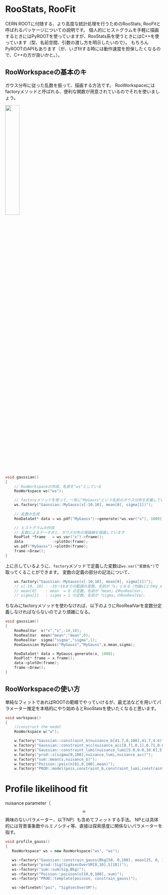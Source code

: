 # RooStats, RooFit
CERN ROOTに付随する、より高度な統計処理を行うためのRooStats, RooFitと呼ばれるパッケージについての説明です。
個人的にヒストグラムを手軽に描画するときにはPyROOTを使っていますが、RooStats系を使うときにはC++を使っています（型、名前空間、引数の渡し方を明示したいので）。
もちろんPyROOTのAPIもあります（が、いざfitする時には動作速度を担保したくなるので、C++の方が良いかと。）。

## RooWorkspaceの基本のキ
ガウス分布に従った乱数を振って、描画する方法です。
RooWorkspaceにはfactoryメソッドと呼ばれる、便利な関数が用意されているのでそれを使いましょう。

<img width="30%" src="fig/roostats/gauss.png">

```cpp
void gaussian()
{
    // RooWorkspaceの作成、名前を"ws"としている
    RooWorkspace ws("ws");

    // factoryメソッドを使って、一気に"MyGauss"という名前のガウス分布を定義している
    ws.factory("Gaussian::MyGauss(x[-10,10], mean[0], sigma[1])");
    
    // 乱数の生成
    RooDataSet* data = ws.pdf("MyGauss")->generate(*ws.var("x"), 1000);

    // ヒストグラムの作成
    // 乱数によるデータ点と、ガウス分布の理論線を描画しています
    RooPlot *frame   = ws.var("x")->frame();
    data             ->plotOn(frame);
    ws.pdf("MyGauss")->plotOn(frame);
    frame->Draw();
}
```

上に示しているように、`factory`メソッドで定義した変数は`ws.var("変数名")`で取ってくることができます。
変数の定義の部分の記法について、

```cpp
    ws.factory("Gaussian::MyGauss(x[-10,10], mean[0], sigma[1])");
    // x[-10, 10] : -10〜10までの範囲の変数。名前が「x」となる（勿論x1とかmy_xとかの名前でも大丈夫です）
    // mean[0]    : mean  = 0 の定数。名前が「mean」のRooRealVar。
    // sigma[1]   : sigma = 1 の定数。名前が「sigma」のRooRealVar。
```

ちなみにfactoryメソッドを使わなければ、以下のようにRooRealVarを変数分定義しなければならないのでより煩雑になる。

```cpp
void gaussian()
{
    RooRealVar  x("x","x",-10,10);
    RooRealVar  mean("mean","mean",0);
    RooRealVar  sigma("sigma","sigma",1);
    RooGaussian MyGauss("MyGauss","MyGauss",x,mean,sigma);

    RooDataSet* data = MyGauss.generate(x, 1000);
    RooPlot* frame = x.frame();
    data->plotOn(frame);
    frame->Draw();
}
```

## RooWorkspaceの使い方
単純なフィットであればROOTの範疇でやっていけるが、最尤法などを用いてパラメーター推定を本格的にやり始めるとRooStatsを使いたくなると思います。

```cpp
void workspace() 
{
    //construct the model
    RooWorkspace w("w");

    w.factory("Gaussian::constraint_b(nuisance_b[41.7,0,100],41.7,4.6)");          //constrained b to be positive - "truncated gaussian"
    w.factory("Gaussian::constraint_acc(nuisance_acc[0.71,0,1],0.71,0.09)");       //constrained acc in range 0-1
    w.factory("Gaussian::constraint_lumi(nuisance_lumi[5.0,0.0,10.0],5.0,0.195)"); //constrained lumi from 0 to 10.0
    w.factory("prod::s(sigma[0,100],nuisance_lumi,nuisance_acc)");
    w.factory("sum::mean(s,nuisance_b)");
    w.factory("Poisson::pois(n[61,0,100],mean)");
    w.factory("PROD::model(pois,constraint_b,constraint_lumi,constraint_acc)");
```

# Profile likelihood fit
nuisance parameter（$$\simeq$$興味のないパラメーター、以下NP）も含めてフィットする手法。
NPとは具体的には背景事象数やルミノシティ等、直接は探索感度に関係ないパラメーターを指す。

```cpp
void profile_gauss()
{
   RooWorkspace* ws = new RooWorkspace("ws", "ws");

   ws->factory("Gaussian::constrain_gauss(Bkg[50, 0,100], mean[25, 0, 100], sigma[3, 0,5])");
   ws->factory("prod::Sig(SigXsecOverSM[0,10],S[10])");
   ws->factory("sum::sum(Sig,Bkg)");
   ws->factory("Poisson::poisson(n[10,0,100], sum)");
   ws->factory("PROD::template(poisson, constrain_gauss)");

   ws->defineSet("poi", "SigXsecOverSM");
```











